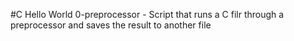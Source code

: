 #C Hello World
0-preprocessor - Script that runs a C filr through a preprocessor and saves the result to another file
